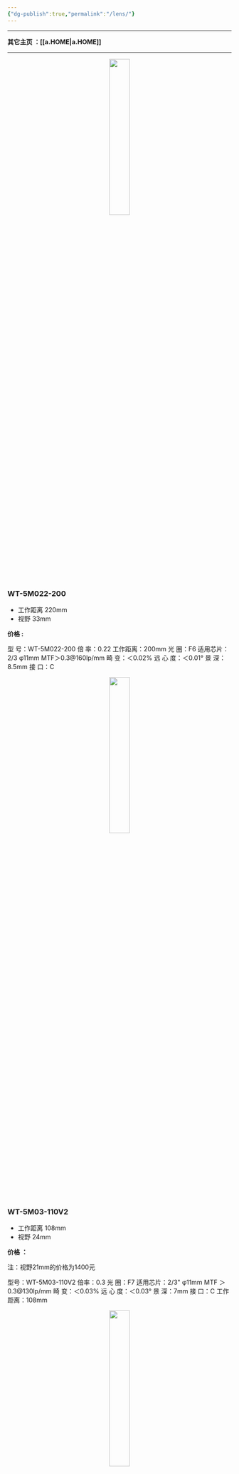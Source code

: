 ```yaml
---
{"dg-publish":true,"permalink":"/lens/"}
---
```



---

**其它主页 ：[[a.HOME\|a.HOME]]**

---

<div align="center">
    <img src="https://img.jisicn.ml/img/JS_YX_022.jpg" width="30%" height="30%"></img>
</div>

### WT-5M022-200
+ 工作距离 220mm
+ 视野 33mm

**价格 :**

型 号：WT-5M022-200
倍 率：0.22
工作距离：200mm
光 圈：F6
适用芯片：2/3 φ11mm
MTF＞0.3@160lp/mm
畸 变：＜0.02%
远 心 度：＜0.01°
景 深：8.5mm
接 口：C

<div align="center">
    <img src="https://img.jisicn.ml/img/JS_YX_022200.png" width="30%" height="30%"></img>
</div>

### WT-5M03-110V2
+ 工作距离 108mm
+ 视野 24mm

**价格 ：**

  注：视野21mm的价格为1400元

型号：WT-5M03-110V2
倍率：0.3
光 圈：F7
适用芯片：2/3" φ11mm
MTF ＞ 0.3@130lp/mm
畸 变：＜0.03%
远 心 度：＜0.03°
景 深：7mm
接 口：C
工作距离：108mm

<div align="center">
    <img src="https://img.jisicn.ml/img/JS_YX_03110.png" width="30%" height="30%"></img>
</div>